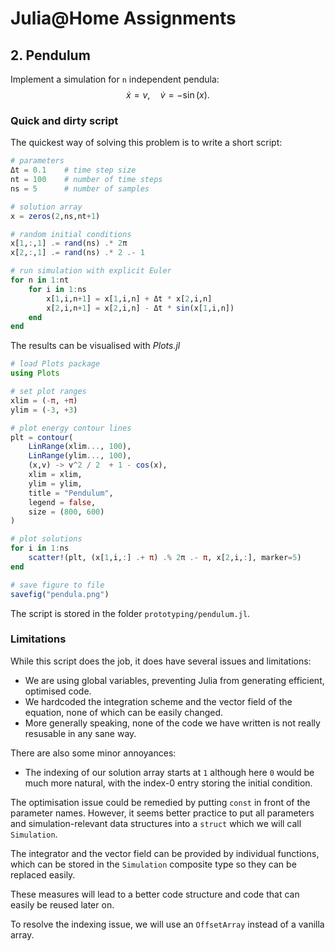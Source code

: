 
# Julia@Home Assignments

## 2. Pendulum

Implement a simulation for `n` independent pendula:
$$
\dot{x} = v , \quad
\dot{v} = - \sin(x) .
$$


### Quick and dirty script

The quickest way of solving this problem is to write a short script:
```julia
# parameters
Δt = 0.1    # time step size
nt = 100    # number of time steps
ns = 5      # number of samples

# solution array
x = zeros(2,ns,nt+1)

# random initial conditions
x[1,:,1] .= rand(ns) .* 2π
x[2,:,1] .= rand(ns) .* 2 .- 1

# run simulation with explicit Euler
for n in 1:nt
    for i in 1:ns
        x[1,i,n+1] = x[1,i,n] + Δt * x[2,i,n]
        x[2,i,n+1] = x[2,i,n] - Δt * sin(x[1,i,n])
    end
end
```

The results can be visualised with *Plots.jl*
```julia
# load Plots package
using Plots

# set plot ranges
xlim = (-π, +π)
ylim = (-3, +3)

# plot energy contour lines
plt = contour(
    LinRange(xlim..., 100),
    LinRange(ylim..., 100),
    (x,v) -> v^2 / 2  + 1 - cos(x),
    xlim = xlim,
    ylim = ylim,
    title = "Pendulum",
    legend = false,
    size = (800, 600)
)

# plot solutions
for i in 1:ns
    scatter!(plt, (x[1,i,:] .+ π) .% 2π .- π, x[2,i,:], marker=5)
end

# save figure to file
savefig("pendula.png")
```

The script is stored in the folder `prototyping/pendulum.jl`.


### Limitations

While this script does the job, it does have several issues and limitations:
- We are using global variables, preventing Julia from generating efficient, optimised code.
- We hardcoded the integration scheme and the vector field of the equation, none of which can be easily changed.
- More generally speaking, none of the code we have written is not really resusable in any sane way.

There are also some minor annoyances:
- The indexing of our solution array starts at `1` although here `0` would be much more natural, with the index-0 entry storing the initial condition.


The optimisation issue could be remedied by putting `const` in front of the parameter names. However, it seems better practice to put all parameters and simulation-relevant data structures into a `struct` which we will call `Simulation`.

The integrator and the vector field can be provided by individual functions, which can be stored in the `Simulation` composite type so they can be replaced easily.

These measures will lead to a better code structure and code that can easily be reused later on.

To resolve the indexing issue, we will use an `OffsetArray` instead of a vanilla array.
